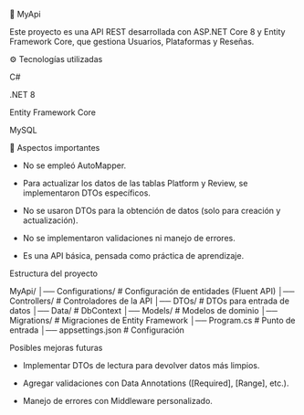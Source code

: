 🚀 MyApi

Este proyecto es una API REST desarrollada con ASP.NET Core 8 y Entity Framework Core, que gestiona Usuarios, Plataformas y Reseñas.

⚙️ Tecnologías utilizadas

C#

.NET 8

Entity Framework Core

MySQL

📝 Aspectos importantes

- No se empleó AutoMapper.

- Para actualizar los datos de las tablas Platform y Review, se implementaron DTOs específicos.

- No se usaron DTOs para la obtención de datos (solo para creación y actualización).

- No se implementaron validaciones ni manejo de errores.

- Es una API básica, pensada como práctica de aprendizaje.


Estructura del proyecto

MyApi/
│── Configurations/      # Configuración de entidades (Fluent API)
│── Controllers/         # Controladores de la API
│── DTOs/                # DTOs para entrada de datos
│── Data/                # DbContext
│── Models/              # Modelos de dominio
│── Migrations/          # Migraciones de Entity Framework
│── Program.cs           # Punto de entrada
│── appsettings.json     # Configuración

 
 Posibles mejoras futuras

- Implementar DTOs de lectura para devolver datos más limpios.

- Agregar validaciones con Data Annotations ([Required], [Range], etc.).

- Manejo de errores con Middleware personalizado.


